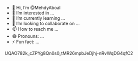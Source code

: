 - 👋 Hi, I’m @MehdyAboal
- 👀 I’m interested in ...
- 🌱 I’m currently learning ...
- 💞️ I’m looking to collaborate on ...
- 📫 How to reach me ...
- 😄 Pronouns: ...
- ⚡ Fun fact: ...

<!---
MehdyAboal/MehdyAboal is a ✨ special ✨ repository because its `README.md` (this file) appears on your GitHub profile.
You can click the Preview link to take a look at your changes.
--->UQAO782k_cZPYg8Qn0s0_tMR26mpbJeDjhj-nRvWqDG4qfC2
